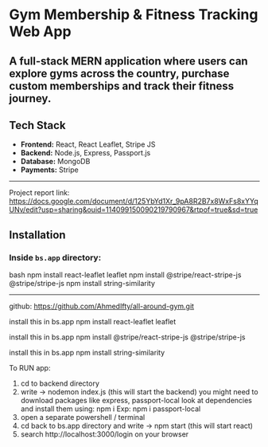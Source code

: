 # Gym Membership & Fitness Tracking Web App

A full-stack MERN application where users can explore gyms across the country, purchase custom memberships and track their fitness journey.
---

## Tech Stack

- **Frontend:** React, React Leaflet, Stripe JS
- **Backend:** Node.js, Express, Passport.js
- **Database:** MongoDB
- **Payments:** Stripe

---

Project report link:
https://docs.google.com/document/d/125YbYd1Xr_9pA8R2B7x8WxFs8xYYqUNv/edit?usp=sharing&ouid=114099150090219790967&rtpof=true&sd=true

## Installation

### Inside `bs.app` directory:

bash
npm install react-leaflet leaflet
npm install @stripe/react-stripe-js @stripe/stripe-js
npm install string-similarity

---------------------------------------------------------

github:
https://github.com/AhmedIfty/all-around-gym.git

install this in bs.app
npm install react-leaflet leaflet

install this in bs.app
npm install @stripe/react-stripe-js @stripe/stripe-js

install this in bs.app
npm install string-similarity

To RUN app:

1. cd to backend directory 
2. write -> nodemon index.js  (this will start the backend)
   you might need to download packages like express, passport-local
   look at dependencies and install them using: npm i <package name>     Exp: npm i passport-local
3. open a separate powershell / terminal
4. cd back to bs.app directory and write -> npm start  (this will start react)
5. search http://localhost:3000/login on your browser

